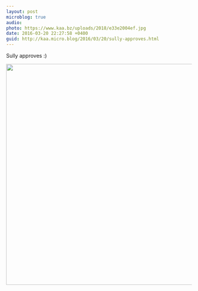 ```yaml
---
layout: post
microblog: true
audio: 
photo: https://www.kaa.bz/uploads/2018/e33e2004ef.jpg
date: 2016-03-20 22:27:58 +0400
guid: http://kaa.micro.blog/2016/03/20/sully-approves.html
---
```

Sully approves :)

<img src="https://www.kaa.bz/uploads/2018/e33e2004ef.jpg" width="600" height="600" />
